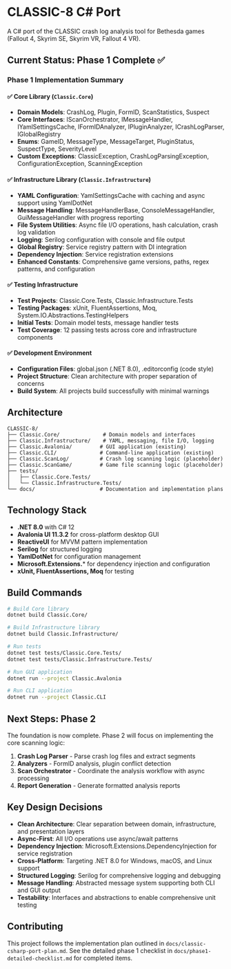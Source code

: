 # CLASSIC-8 C# Port

A C# port of the CLASSIC crash log analysis tool for Bethesda games (Fallout 4, Skyrim SE, Skyrim VR, Fallout 4 VR).

## Current Status: Phase 1 Complete ✅

### Phase 1 Implementation Summary

#### ✅ Core Library (`Classic.Core`)
- **Domain Models**: CrashLog, Plugin, FormID, ScanStatistics, Suspect
- **Core Interfaces**: IScanOrchestrator, IMessageHandler, IYamlSettingsCache, IFormIDAnalyzer, IPluginAnalyzer, ICrashLogParser, IGlobalRegistry
- **Enums**: GameID, MessageType, MessageTarget, PluginStatus, SuspectType, SeverityLevel
- **Custom Exceptions**: ClassicException, CrashLogParsingException, ConfigurationException, ScanningException

#### ✅ Infrastructure Library (`Classic.Infrastructure`)
- **YAML Configuration**: YamlSettingsCache with caching and async support using YamlDotNet
- **Message Handling**: MessageHandlerBase, ConsoleMessageHandler, GuiMessageHandler with progress reporting
- **File System Utilities**: Async file I/O operations, hash calculation, crash log validation
- **Logging**: Serilog configuration with console and file output
- **Global Registry**: Service registry pattern with DI integration
- **Dependency Injection**: Service registration extensions
- **Enhanced Constants**: Comprehensive game versions, paths, regex patterns, and configuration

#### ✅ Testing Infrastructure
- **Test Projects**: Classic.Core.Tests, Classic.Infrastructure.Tests
- **Testing Packages**: xUnit, FluentAssertions, Moq, System.IO.Abstractions.TestingHelpers
- **Initial Tests**: Domain model tests, message handler tests
- **Test Coverage**: 12 passing tests across core and infrastructure components

#### ✅ Development Environment
- **Configuration Files**: global.json (.NET 8.0), .editorconfig (code style)
- **Project Structure**: Clean architecture with proper separation of concerns
- **Build System**: All projects build successfully with minimal warnings

## Architecture

```
CLASSIC-8/
├── Classic.Core/              # Domain models and interfaces
├── Classic.Infrastructure/    # YAML, messaging, file I/O, logging
├── Classic.Avalonia/         # GUI application (existing)
├── Classic.CLI/              # Command-line application (existing)
├── Classic.ScanLog/          # Crash log scanning logic (placeholder)
├── Classic.ScanGame/         # Game file scanning logic (placeholder)
├── tests/
│   ├── Classic.Core.Tests/
│   └── Classic.Infrastructure.Tests/
└── docs/                     # Documentation and implementation plans
```

## Technology Stack

- **.NET 8.0** with C# 12
- **Avalonia UI 11.3.2** for cross-platform desktop GUI
- **ReactiveUI** for MVVM pattern implementation
- **Serilog** for structured logging
- **YamlDotNet** for configuration management
- **Microsoft.Extensions.*** for dependency injection and configuration
- **xUnit, FluentAssertions, Moq** for testing

## Build Commands

```bash
# Build Core library
dotnet build Classic.Core/

# Build Infrastructure library
dotnet build Classic.Infrastructure/

# Run tests
dotnet test tests/Classic.Core.Tests/
dotnet test tests/Classic.Infrastructure.Tests/

# Run GUI application
dotnet run --project Classic.Avalonia

# Run CLI application
dotnet run --project Classic.CLI
```

## Next Steps: Phase 2

The foundation is now complete. Phase 2 will focus on implementing the core scanning logic:

1. **Crash Log Parser** - Parse crash log files and extract segments
2. **Analyzers** - FormID analysis, plugin conflict detection
3. **Scan Orchestrator** - Coordinate the analysis workflow with async processing
4. **Report Generation** - Generate formatted analysis reports

## Key Design Decisions

- **Clean Architecture**: Clear separation between domain, infrastructure, and presentation layers
- **Async-First**: All I/O operations use async/await patterns
- **Dependency Injection**: Microsoft.Extensions.DependencyInjection for service registration
- **Cross-Platform**: Targeting .NET 8.0 for Windows, macOS, and Linux support
- **Structured Logging**: Serilog for comprehensive logging and debugging
- **Message Handling**: Abstracted message system supporting both CLI and GUI output
- **Testability**: Interfaces and abstractions to enable comprehensive unit testing

## Contributing

This project follows the implementation plan outlined in `docs/classic-csharp-port-plan.md`. See the detailed phase 1 checklist in `docs/phase1-detailed-checklist.md` for completed items.
